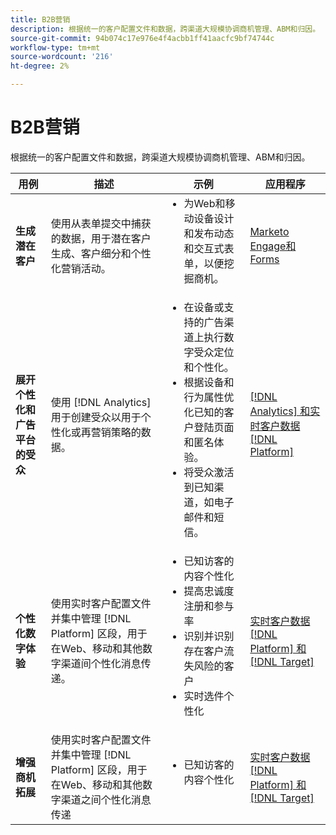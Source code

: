 ```yaml
---
title: B2B营销
description: 根据统一的客户配置文件和数据，跨渠道大规模协调商机管理、ABM和归因。
source-git-commit: 94b074c17e976e4f4acbb1ff41aacfc9bf74744c
workflow-type: tm+mt
source-wordcount: '216'
ht-degree: 2%

---
```



# B2B营销

根据统一的客户配置文件和数据，跨渠道大规模协调商机管理、ABM和归因。


<table>

<thead>
    <tr>
      <th>用例</th>
      <th>描述</th>
      <th>示例</th>
      <th>应用程序</th>
    </tr>
  </thead>

<tbody>
<tr>
  <td><strong>生成潜在客户</strong><br/></td>
  <td>使用从表单提交中捕获的数据，用于潜在客户生成、客户细分和个性化营销活动。
  </td>
  <td>
    <ul style="margin-top: 0;">
      <li>为Web和移动设备设计和发布动态和交互式表单，以便挖掘商机。</li>
    </ul>
  </td>
  <td><a href= "../integrations-between-applications/marketo/marketo-experience-manager.md"> Marketo Engage和Forms</a></td>
</tr>


<tr>
  <td rowspan="1"><strong>展开个性化和广告平台的受众</strong><br/></td> 
  <td>使用 [!DNL Analytics] 用于创建受众以用于个性化或再营销策略的数据。</td>
  <td>
    <ul style="margin-top: 0;">
      <li>在设备或支持的广告渠道上执行数字受众定位和个性化。</li>
      <li>根据设备和行为属性优化已知的客户登陆页面和匿名体验。</li>
      <li>将受众激活到已知渠道，如电子邮件和短信。</li>
    </ul>    
  </td>
  <td><a href="../integrations-between-applications/analytics/analytics-rtcdp.md">[!DNL Analytics] 和实时客户数据 [!DNL Platform]</a></td>
</tr>

<tr>
  <td><strong>个性化数字体验</strong><br/></td>
  <td> 使用实时客户配置文件并集中管理 [!DNL Platform] 区段，用于在Web、移动和其他数字渠道间个性化消息传递。
  </td>
  <td>
    <ul style="margin-top: 0;">
      <li>已知访客的内容个性化</li>
      <li>提高忠诚度注册和参与率</li>
      <li>识别并识别存在客户流失风险的客户</li>
      <li>实时选件个性化</li>
    </ul>
  </td>
  <td><a href="../integrations-between-applications/rtcdp/rtcdp-target.md">实时客户数据 [!DNL Platform] 和 [!DNL Target]</a></td>
</tr>

<tr>
  <td><strong>增强商机拓展</strong><br/></td>
  <td>
    使用实时客户配置文件并集中管理 [!DNL Platform] 区段，用于在Web、移动和其他数字渠道之间个性化消息传递
  </td>
  <td>
    <ul style="margin-top: 0;">
      <li>已知访客的内容个性化</li>
    </ul>
  </td>
  <td><a href="../integrations-between-applications/rtcdp/rtcdp-target.md">实时客户数据 [!DNL Platform] 和 [!DNL Target]</a></td>
</tr>
</tbody>
</table>
